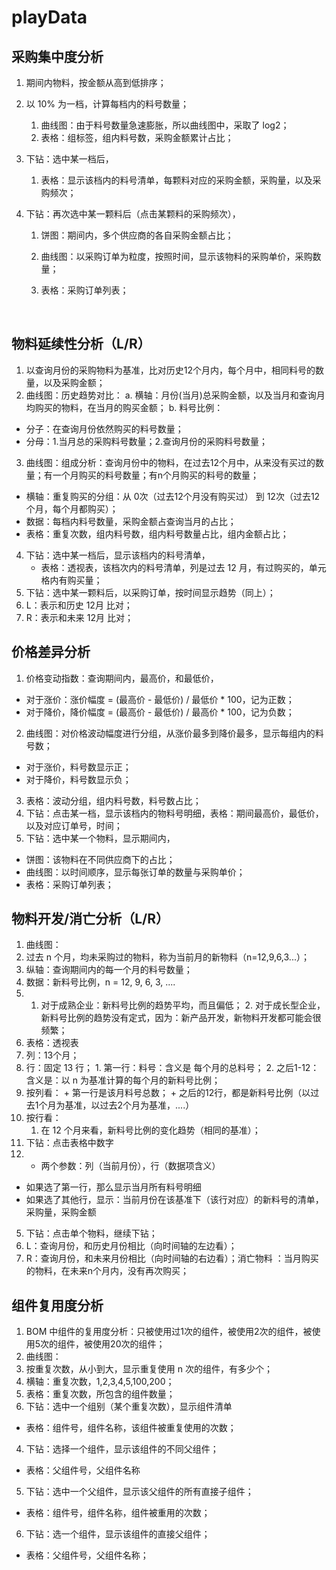 # playData

## 采购集中度分析
1. 期间内物料，按金额从高到低排序；

2. 以 10% 为一档，计算每档内的料号数量；

   1. 曲线图：由于料号数量急速膨胀，所以曲线图中，采取了 log2；
   2. 表格：组标签，组内料号数，采购金额累计占比；

3. 下钻：选中某一档后，

   1. 表格：显示该档内的料号清单，每颗料对应的采购金额，采购量，以及采购频次；

4. 下钻：再次选中某一颗料后（点击某颗料的采购频次），

   1. 饼图：期间内，多个供应商的各自采购金额占比；

   2. 曲线图：以采购订单为粒度，按照时间，显示该物料的采购单价，采购数量；

   3. 表格：采购订单列表；

      ​

## 物料延续性分析（L/R）
1. 以查询月份的采购物料为基准，比对历史12个月内，每个月中，相同料号的数量，以及采购金额；
2. 曲线图：历史趋势对比：
  a. 横轴：月份(当月)总采购金额，以及当月和查询月均购买的物料，在当月的购买金额；
  b. 料号比例：
  + 分子：在查询月份依然购买的料号数量；
  + 分母：1.当月总的采购料号数量；2.查询月份的采购料号数量；
3. 曲线图：组成分析：查询月份中的物料，在过去12个月中，从来没有买过的数量；有一个月购买的料号数量；有n个月购买的料号的数量；
  + 横轴：重复购买的分组：从 0次（过去12个月没有购买过） 到 12次（过去12个月，每个月都购买）；
  + 数据：每档内料号数量，采购金额占查询当月的占比；
  + 表格：重复次数，组内料号数，组内料号数量占比，组内金额占比；
4. 下钻：选中某一档后，显示该档内的料号清单，
   + 表格：透视表，该档次内的料号清单，列是过去 12 月，有过购买的，单元格内有购买量；
5. 下钻：选中某一颗料后，以采购订单，按时间显示趋势（同上）；
6. L：表示和历史 12月 比对；
7. R：表示和未来 12月 比对；

## 价格差异分析
1. 价格变动指数：查询期间内，最高价，和最低价，
  + 对于涨价：涨价幅度 = (最高价 - 最低价) / 最低价 * 100，记为正数；
  + 对于降价，降价幅度 = (最高价 - 最低价) / 最高价 * 100，记为负数；
2. 曲线图：对价格波动幅度进行分组，从涨价最多到降价最多，显示每组内的料号数；
  + 对于涨价，料号数显示正；
  + 对于降价，料号数显示负；
3. 表格：波动分组，组内料号数，料号数占比；
4. 下钻：点击某一档，显示该档内的物料号明细，表格：期间最高价，最低价，以及对应订单号，时间；
5. 下钻：选中某一个物料，显示期间内，
  + 饼图：该物料在不同供应商下的占比；
  + 曲线图：以时间顺序，显示每张订单的数量与采购单价；
  + 表格：采购订单列表； 


## 物料开发/消亡分析（L/R）
1. 曲线图：
  1. 过去 n 个月，均未采购过的物料，称为当前月的新物料（n=12,9,6,3...）；
  2. 纵轴：查询期间内的每一个月的料号数量；
  3. 数据：新料号比例，n = 12, 9, 6, 3, ....
  4. 1. 对于成熟企业：新料号比例的趋势平均，而且偏低；
    2. 对于成长型企业，新料号比例的趋势没有定式，因为：新产品开发，新物料开发都可能会很频繁；
2. 表格：透视表
  1. 列：13个月；
  2. 行：固定 13 行；
    1. 第一行：料号：含义是 每个月的总料号；
    2. 之后1-12：含义是：以 n 为基准计算的每个月的新料号比例；
  3. 按列看：
    + 第一行是该月料号总数；
    + 之后的12行，都是新料号比例（以过去1个月为基准，以过去2个月为基准，....）
  4. 按行看：
     1. 在 12 个月来看，新料号比例的变化趋势（相同的基准）；
3. 下钻：点击表格中数字
4. + 两个参数：列（当前月份），行（数据项含义）
  + 如果选了第一行，那么显示当月所有料号明细
  + 如果选了其他行，显示：当前月份在该基准下（该行对应）的新料号的清单，采购量，采购金额
5. 下钻：点击单个物料，继续下钻；
6. L：查询月份，和历史月份相比（向时间轴的左边看）；
7. R：查询月份，和未来月份相比（向时间轴的右边看）；消亡物料 ：当月购买的物料，在未来n个月内，没有再次购买；


## 组件复用度分析
1. BOM 中组件的复用度分析：只被使用过1次的组件，被使用2次的组件，被使用5次的组件，被使用20次的组件；
2. 曲线图：
  1. 按重复次数，从小到大，显示重复使用 n 次的组件，有多少个；
  2. 横轴：重复次数，1,2,3,4,5,100,200；
  3. 表格：重复次数，所包含的组件数量；
3. 下钻：选中一个组别（某个重复次数），显示组件清单
  + 表格：组件号，组件名称，该组件被重复使用的次数；
4. 下钻：选择一个组件，显示该组件的不同父组件；
  + 表格：父组件号，父组件名称
5. 下钻：选中一个父组件，显示该父组件的所有直接子组件；
  + 表格：组件号，组件名称，组件被重用的次数；
6. 下钻：选一个组件，显示该组件的直接父组件；
  + 表格：父组件号，父组件名称； 

